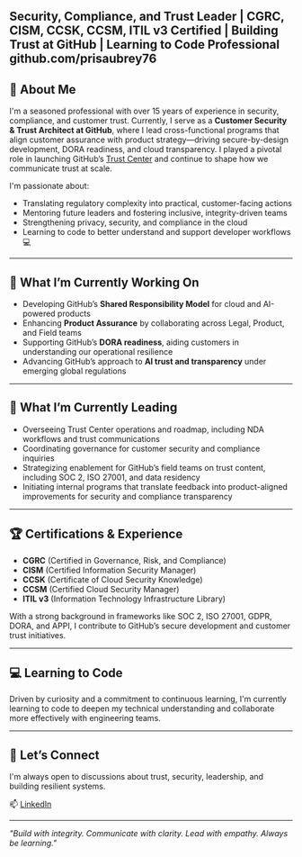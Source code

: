 
**Security, Compliance, and Trust Leader | CGRC, CISM, CCSK, CCSM, ITIL v3 Certified | Building Trust at GitHub | Learning to Code**
Professional github.com/prisaubrey76
---

## 🧭 About Me

I'm a seasoned professional with over 15 years of experience in security, compliance, and customer trust. Currently, I serve as a **Customer Security & Trust Architect at GitHub**, where I lead cross-functional programs that align customer assurance with product strategy—driving secure-by-design development, DORA readiness, and cloud transparency. I played a pivotal role in launching GitHub’s [Trust Center](https://trust.github.com) and continue to shape how we communicate trust at scale.

I'm passionate about:

- Translating regulatory complexity into practical, customer-facing actions
- Mentoring future leaders and fostering inclusive, integrity-driven teams
- Strengthening privacy, security, and compliance in the cloud
- Learning to code to better understand and support developer workflows 💻

---

## 🔄 What I’m Currently Working On

- Developing GitHub’s **Shared Responsibility Model** for cloud and AI-powered products
- Enhancing **Product Assurance** by collaborating across Legal, Product, and Field teams
- Supporting GitHub’s **DORA readiness**, aiding customers in understanding our operational resilience
- Advancing GitHub’s approach to **AI trust and transparency** under emerging global regulations

---

## 🚀 What I’m Currently Leading

- Overseeing Trust Center operations and roadmap, including NDA workflows and trust communications
- Coordinating governance for customer security and compliance inquiries
- Strategizing enablement for GitHub’s field teams on trust content, including SOC 2, ISO 27001, and data residency
- Initiating internal programs that translate feedback into product-aligned improvements for security and compliance transparency

---

## 🏆 Certifications & Experience

- **CGRC** (Certified in Governance, Risk, and Compliance)
- **CISM** (Certified Information Security Manager)
- **CCSK** (Certificate of Cloud Security Knowledge)
- **CCSM** (Certified Cloud Security Manager)
- **ITIL v3** (Information Technology Infrastructure Library)

With a strong background in frameworks like SOC 2, ISO 27001, GDPR, DORA, and APPI, I contribute to GitHub’s secure development and customer trust initiatives.

---

## 💻 Learning to Code

Driven by curiosity and a commitment to continuous learning, I'm currently learning to code to deepen my technical understanding and collaborate more effectively with engineering teams.

---

## 🤝 Let’s Connect

I'm always open to discussions about trust, security, leadership, and building resilient systems.

📫 [LinkedIn](https://www.linkedin.com/in/priscilla-aubrey)

---

*"Build with integrity. Communicate with clarity. Lead with empathy. Always be learning."*


